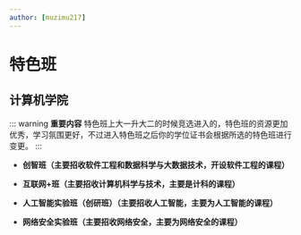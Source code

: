 ```yaml
---
author: [muzimu217]
---
```


# 特色班

## 计算机学院

::: warning **重要内容**
特色班上大一升大二的时候竞选进入的，特色班的资源更加优秀，学习氛围更好，不过进入特色班之后你的学位证书会根据所选的特色班进行变更。
:::

- **创智班（主要招收软件工程和数据科学与大数据技术，开设软件工程的课程）**

- **互联网+班（主要招收计算机科学与技术，主要是计科的课程）**

- **人工智能实验班（创研班）（主要招收人工智能，主要为人工智能的课程）**

- **网络安全实验班（主要招收网络安全，主要为网络安全的课程）**
